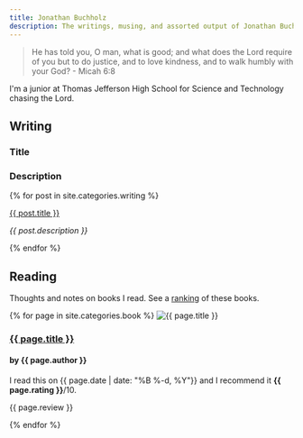 ```yaml
---
title: Jonathan Buchholz
description: The writings, musing, and assorted output of Jonathan Buchholz.
---
```

> He has told you, O man, what is good; and what does the Lord require of you but to do justice, and to love kindness, and to walk humbly with your God?
> \- Micah 6:8

I'm a junior at Thomas Jefferson High School for Science and Technology chasing the Lord.

## Writing

<div class="writing">
<h3>Title</h3>
<h3>Description</h3>
    {% for post in site.categories.writing %}
    <p><a href="{{ post.url }}">{{ post.title }}</a></p>
    <p class="description"><em>{{ post.description }}</em></p>
    {% endfor %}
</div>

## Reading

Thoughts and notes on books I read. See a [ranking](/book/log) of these books.

<div>
    {% for page in site.categories.book %}
    <img src="{{ page.cover }}" alt="{{ page.title }}" class=cover>
    <h3><a href="{{ page.url }}">{{ page.title }}</a></h3>
    <h4>by {{ page.author }}</h4>
    <p>I read this on {{ page.date | date: "%B %-d, %Y"}} and I recommend it <b>{{ page.rating }}</b>/10.</p>
    <p>{{ page.review }}</p>
    {% endfor %}
</div>
